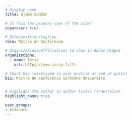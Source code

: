 ```yaml
---
# Display name
title: Djamé Seddah

# Is this the primary user of the site?
superuser: true

# Role/position/tagline
role: Maître de Conférence

# Organizations/Affiliations to show in About widget
organizations:
  - name: Inria
    url: https://www.inria.fr/fr

# Short bio (displayed in user profile at end of posts)
bio: Maître de conférence Sorbonne Université


# Highlight the author in author lists? (true/false)
highlight_name: true

user_groups:
- Almanach
---
```

